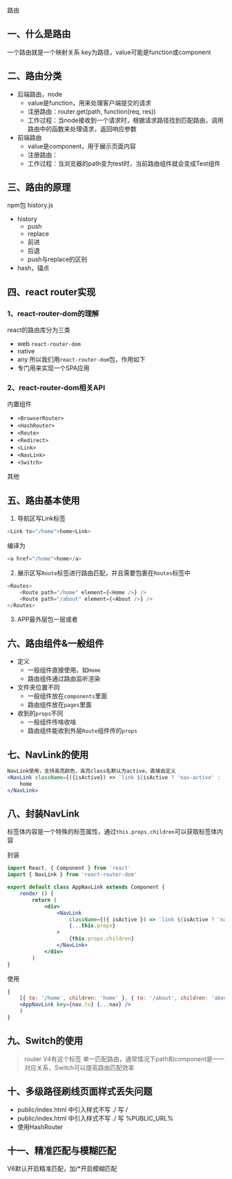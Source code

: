 路由

## 一、什么是路由
一个路由就是一个映射关系
key为路径，value可能是function或component

## 二、路由分类
- 后端路由，node
    - value是function，用来处理客户端提交的请求
    - 注册路由：router.get(path, function(req, res))
    - 工作过程：当node接收到一个请求时，根据请求路径找到匹配路由，调用路由中的函数来处理请求，返回响应参数
- 前端路由
    - value是component，用于展示页面内容
    - 注册路由：<Route path="/test" component={Test} >
    - 工作过程：当浏览器的path变为test时，当前路由组件就会变成Test组件


## 三、路由的原理
npm包 history.js
- history
    - push
    - replace
    - 前进
    - 后退
    - push与replace的区别
- hash，锚点

## 四、react router实现
### 1、react-router-dom的理解
react的路由库分为三类
- web `react-router-dom`
- native
- any
所以我们用`react-router-dom`包，作用如下
- 专门用来实现一个SPA应用

### 2、react-router-dom相关API
内置组件
- `<BrowserRouter>`
- `<HashRouter>`
- `<Route>`
- `<Redirect>`
- `<Link>`
- `<NavLink>`
- `<Switch>`
  
其他

## 五、路由基本使用
1. 导航区写Link标签
```js
<Link to="/home">home<Link>
```
编译为
```js
<a href="/home">home</a>
```
2. 展示区写`Route`标签进行路由匹配，并且需要包裹在`Routes`标签中
```js
<Routes>
    <Route path="/home" element={<Home />} />
    <Route path="/about" element={<About />} />
</Routes>
```
3. APP最外层包一层<BrowserRouter>或者<HashRouter>

## 六、路由组件&一般组件
- 定义
    - 一般组件直接使用，如`Home`
    - 路由组件通过路由监听渲染
- 文件夹位置不同
    - 一般组件放在`components`里面
    - 路由组件放在`pages`里面
- 收到的`props`不同
    - 一般组件传啥收啥
    - 路由组件能收到外层`Route`组件传的`props`

## 七、NavLink的使用
```jsx
NavLink使用，支持高亮颜色，高亮class名默认为active，直接自定义
<NavLink className={({isActive}) => `link ${isActive ? 'nav-active' : ''}`} to="/home">
    home
</NavLink>
```

## 八、封装NavLink
标签体内容是一个特殊的标签属性，通过`this.props.children`可以获取标签体内容

封装
```jsx
import React, { Component } from 'react'
import { NavLink } from 'react-router-dom'

export default class AppNavLink extends Component {
    render () {
        return (
            <div>
                <NavLink
                    className={({ isActive }) => `link ${isActive ? 'nav-active' : ''}`}
                    {...this.props}
                >
                    {this.props.children}
                </NavLink>
            </div>
        )
}
```

使用
```jsx
{
    [{ to: '/home', children: 'home' }, { to: '/about', children: 'about' }].map(nav =>
    <AppNavLink key={nav.to} {...nav} />
    )
}
```

## 九、Switch的使用
> router V4有这个标签
单一匹配路由，通常情况下path和component是一一对应关系，Switch可以提高路由匹配效率

## 十、多级路径刷线页面样式丢失问题
- public/index.html 中引入样式不写 ./ 写 /
- public/index.html 中引入样式不写 ./ 写 %PUBLIC_URL%
- 使用HashRouter

## 十一、精准匹配与模糊匹配
V6默认开启精准匹配，加/*开启模糊匹配







